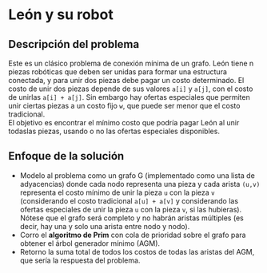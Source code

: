 # León y su robot 

## Descripción del problema

Este es un clásico problema de conexión mínima de un grafo. León tiene n piezas robóticas que deben ser unidas para formar una estructura conectada, y para unir dos piezas debe pagar un costo determinado. El costo de unir dos piezas depende de sus valores `a[i]` y `a[j]`, con el costo de unirlas `a[i] + a[j]`. Sin embargo hay ofertas especiales que permiten unir ciertas piezas a un costo fijo `w`, que puede ser menor que el costo tradicional. <br>
El objetivo es encontrar el mínimo costo que podría pagar León al unir todaslas piezas, usando o no las ofertas especiales disponibles. 

## Enfoque de la solución 

- Modelo al problema como un grafo G (implementado como una lista de adyacencias) donde cada nodo representa una pieza y cada arista `(u,v)` representa el costo mínimo de unir la pieza `u` con la pieza `v` (considerando el costo tradicional `a[u] + a[v]` y considerando las ofertas especiales de unir la pieza `u` con la pieza `v`, si las hubieras). Nótese que el grafo será completo y no habrán aristas múltiples (es decir, hay una y solo una arista entre nodo y nodo).
- Corro el **algoritmo de Prim** con cola de prioridad sobre el grafo para obtener el árbol generador mínimo (AGM).
- Retorno la suma total de todos los costos de todas las aristas del AGM, que sería la respuesta del problema.
